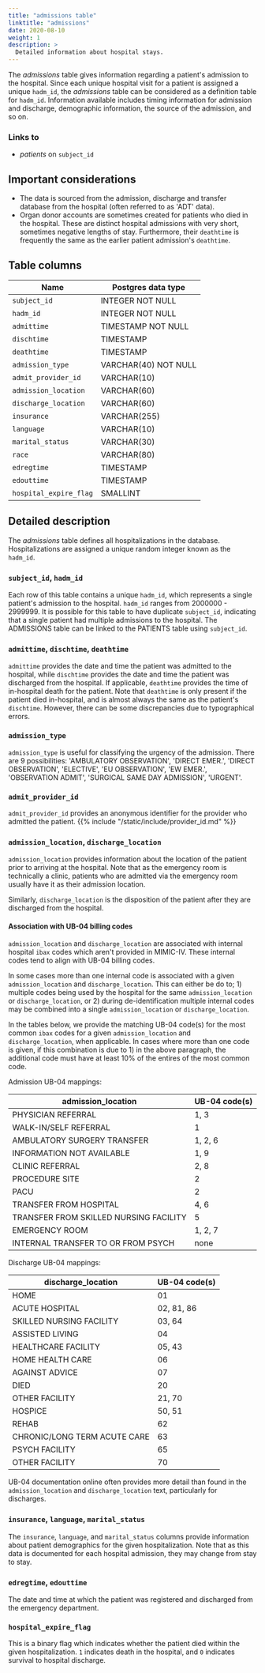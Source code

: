```yaml
---
title: "admissions table"
linktitle: "admissions"
date: 2020-08-10
weight: 1
description: >
  Detailed information about hospital stays.
---
```


The *admissions* table gives information regarding a patient's admission to the hospital. Since each unique hospital visit for a patient is assigned a unique `hadm_id`, the *admissions* table can be considered as a definition table for `hadm_id`. Information available includes timing information for admission and discharge, demographic information, the source of the admission, and so on.

### Links to

* *patients* on `subject_id`

## Important considerations

* The data is sourced from the admission, discharge and transfer database from the hospital (often referred to as 'ADT' data).
* Organ donor accounts are sometimes created for patients who died in the hospital. These are distinct hospital admissions with very short, sometimes negative lengths of stay. Furthermore, their `deathtime` is frequently the same as the earlier patient admission's `deathtime`.

## Table columns

Name | Postgres data type
---- | ----
`subject_id` | INTEGER NOT NULL
`hadm_id` | INTEGER NOT NULL
`admittime` | TIMESTAMP NOT NULL
`dischtime` | TIMESTAMP
`deathtime` | TIMESTAMP
`admission_type` | VARCHAR(40) NOT NULL
`admit_provider_id` | VARCHAR(10)
`admission_location` | VARCHAR(60)
`discharge_location` | VARCHAR(60)
`insurance` | VARCHAR(255)
`language` | VARCHAR(10)
`marital_status` | VARCHAR(30)
`race` | VARCHAR(80)
`edregtime` | TIMESTAMP
`edouttime` | TIMESTAMP
`hospital_expire_flag` | SMALLINT

## Detailed description

The *admissions* table defines all hospitalizations in the database. Hospitalizations are assigned a unique random integer known as the `hadm_id`.

### `subject_id`, `hadm_id`

Each row of this table contains a unique `hadm_id`, which represents a single patient's admission to the hospital. `hadm_id` ranges from 2000000 - 2999999. It is possible for this table to have duplicate `subject_id`, indicating that a single patient had multiple admissions to the hospital. The ADMISSIONS table can be linked to the PATIENTS table using `subject_id`.

### `admittime`, `dischtime`, `deathtime`

`admittime` provides the date and time the patient was admitted to the hospital, while `dischtime` provides the date and time the patient was discharged from the hospital. If applicable, `deathtime` provides the time of in-hospital death for the patient. Note that `deathtime` is only present if the patient died in-hospital, and is almost always the same as the patient's `dischtime`. However, there can be some discrepancies due to typographical errors.

### `admission_type`

`admission_type` is useful for classifying the urgency of the admission. There are 9 possibilities: 'AMBULATORY OBSERVATION', 'DIRECT EMER.', 'DIRECT OBSERVATION', 'ELECTIVE', 'EU OBSERVATION', 'EW EMER.', 'OBSERVATION ADMIT', 'SURGICAL SAME DAY ADMISSION', 'URGENT'.

### `admit_provider_id`

`admit_provider_id` provides an anonymous identifier for the provider who admitted the patient.
{{% include "/static/include/provider_id.md" %}}

### `admission_location`, `discharge_location`

`admission_location` provides information about the location of the patient prior to arriving at the hospital. Note that as the emergency room is technically a clinic, patients who are admitted via the emergency room usually have it as their admission location.

Similarly, `discharge_location` is the disposition of the patient after they are discharged from the hospital.

#### Association with UB-04 billing codes

`admission_location` and `discharge_location` are associated with internal hospital `ibax` codes which aren't provided in MIMIC-IV. These internal codes tend to align with UB-04 billing codes. 

In some cases more than one internal code is associated with a given `admission_location` and `discharge_location`. This can either be do to; 1) multiple codes being used by the hospital for the same `admission_location` or `discharge_location`, or 2) during de-identification multiple internal codes may be combined into a single `admission_location` or `discharge_location`. 

In the tables below, we provide the matching UB-04 code(s) for the most common `ibax` codes for a given `admission_location` and `discharge_location`, when applicable. In cases where more than one code is given, if this combination is due to 1) in the above paragraph, the additional code must have at least 10% of the entires of the most common code. 

Admission UB-04 mappings:

admission_location | UB-04 code(s)
-- | --
PHYSICIAN REFERRAL | 1, 3
WALK-IN/SELF REFERRAL | 1
AMBULATORY SURGERY TRANSFER | 1, 2, 6
INFORMATION NOT AVAILABLE | 1, 9
CLINIC REFERRAL | 2, 8
PROCEDURE SITE | 2
PACU | 2
TRANSFER FROM HOSPITAL | 4, 6
TRANSFER FROM SKILLED NURSING FACILITY | 5
EMERGENCY ROOM | 1, 2, 7
INTERNAL TRANSFER TO OR FROM PSYCH | none

Discharge UB-04 mappings:

discharge_location | UB-04 code(s)
-- | --
HOME | 01
ACUTE HOSPITAL | 02, 81, 86
SKILLED NURSING FACILITY | 03, 64
ASSISTED LIVING | 04
HEALTHCARE FACILITY | 05, 43
HOME HEALTH CARE | 06
AGAINST ADVICE | 07
DIED | 20
OTHER FACILITY | 21, 70
HOSPICE | 50, 51
REHAB | 62
CHRONIC/LONG TERM ACUTE CARE | 63
PSYCH FACILITY | 65
OTHER FACILITY | 70

UB-04 documentation online often provides more detail than found in the `admission_location` and `discharge_location` text, particularly for discharges.

### `insurance`, `language`, `marital_status`

The `insurance`, `language`, and `marital_status` columns provide information about patient demographics for the given hospitalization.
Note that as this data is documented for each hospital admission, they may change from stay to stay.

### `edregtime`, `edouttime`

The date and time at which the patient was registered and discharged from the emergency department.

### `hospital_expire_flag`

This is a binary flag which indicates whether the patient died within the given hospitalization. `1` indicates death in the hospital, and `0` indicates survival to hospital discharge.
